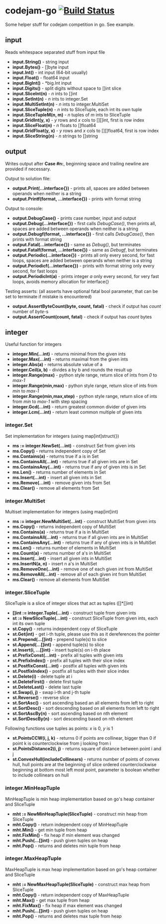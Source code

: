 # codejam-go [![Build Status](https://travis-ci.org/matematik7/codejam-go.svg?branch=master)](https://travis-ci.org/matematik7/codejam-go)

Some helper stuff for codejam competition in go. See example.


## input

Reads whitespace separated stuff from input file

- **input.String()** - string input
- **input.Bytes()** - []byte input
- **input.Int()** - int input (64-bit usually)
- **input.Float()** - float64 input
- **input.BigInt()** - \*big.Int input
- **input.Digits()** - split digits without space to []int slice
- **input.SliceInt(n)** - *n* ints to []int
- **input.SetInt(n)** - *n* ints to integer.Set
- **input.MultiSetInt(n)** - *n* ints to integer.MultiSet
- **input.SliceTuple(n)** - *n* ints to SliceTuple, each int its own tuple
- **input.SliceTupleM(n, m)** - *n* tuples of *m* ints to SliceTuple
- **input.GridInt(y, x)** - *y* rows and *x* cols to [][]int, first is row index
- **input.SliceFloat(n)** - *n* floats to []float64
- **input.GridFloat(y, x)** - *y* rows and *x* cols to [][]float64, first is row index
- **input.SliceString(n)** - *n* strings to []string


## output

Writes output after **Case #n:**, beginning space and trailing newline are provided if necessary.

Output to solution file:
- **output.Print(...interface{})** - prints all, spaces are added between operands when neither is a string
- **output.Printf(format, ...interface{})** - prints with format string

Output to console:
- **output.DebugCase()** - prints case number, input and output
- **output.Debug(...interface{})** - first calls *DebugCase()*, then prints all, spaces are added between operands when neither is a string
- **output.Debugf(format, ...interface{})** - first calls *DebugCase()*, then prints with format string
- **output.Fatal(...interface{})** - same as *Debug()*, but terminates
- **output.Fatalf(format, ...interface{})** - same as *Debugf*, but terminates
- **output.Periodic(...interface{})** - prints all only every second, for fast loops, spaces are added between operands when neither is a string
- **output.Periodicf(...interface{})** - prints with format string only every second, for fast loops
- **output.PeriodicInt(a)** - prints integer *a* only every second, for very fast loops, avoids memory allocation for interface{}

Testing asserts:
(all asserts have optional fatal bool parameter, that can be set to terminate if mistake is encountered)
- **output.AssertByteCount(byte, count, fatal)** - check if output has *count* number of *byte*-s
- **output.AssertCount(count, fatal)** - check if output has *count* bytes


## integer

Useful function for integers

- **integer.Min(...int)** - returns minimal from the given ints
- **integer.Max(...int)** - returns maximal from the given ints
- **integer.Abs(a)** - returns absolute value of a
- **integer.Ceil(a, b)** - divides a by b and rounds the result up
- **integer.Range(max)** - python style range, return slice of ints from *0* to *max-1*
- **integer.Range(min,max)** - python style range, return slice of ints from *min* to *max-1*
- **integer.Range(min,max,step)** - python style range, return slice of ints from *min* to *max-1* with step spacing
- **integer.Gcd(...int)** - return greatest common divider of given ints
- **integer.Lcm(...int)** - return least common multiple of given ints

### integer.Set

Set implementation for integers (using map[int]struct{})

- **ms := integer.NewSet(...int)** - construct Set from given ints
- **ms.Copy()** - returns independent copy of Set
- **ms.Contains(a)** - returns true if a is in Set
- **ms.ContainsAll(...int)** - returns true if all given ints are in Set
- **ms.ContainsAny(...int)** - returns true if any of given ints is in Set
- **ms.Len()** - returns number of elements in Set
- **ms.Insert(...int)** - insert all given ints in Set
- **ms.Remove(...int)** - remove given ints from Set
- **ms.Clear()** - remove all elements from Set

### integer.MultiSet

Multiset implementation for integers (using map[int]int)

- **ms := integer.NewMultiSet(...int)** - construct MultiSet from given ints
- **ms.Copy()** - returns independent copy of MultiSet
- **ms.Contains(a)** - returns true if a is in MultiSet
- **ms.ContainsAll(...int)** - returns true if all given ints are in MultiSet
- **ms.ContainsAny(...int)** - returns true if any of given ints is in MultiSet
- **ms.Len()** - returns number of elements in MultiSet
- **ms.Count(a)** - returns number of a's in MultiSet
- **ms.Insert(...int)** - insert all given ints in MultiSet
- **ms.InsertN(a, n)** - insert n a's in MultiSet
- **ms.RemoveOne(...int)** - remove one of each given int from MultiSet
- **ms.RemoveAll(...int)** - remove all of each given int from MultiSet
- **ms.Clear()** - remove all elements from MultiSet

### integer.SliceTuple

SliceTuple is a slice of integer slices that act as tuples ([]\*[]int)

- **[]int := integer.Tuple(...int)** - construct tuple from given ints
- **st := NewSliceTuple(...int)** - construct SliceTuple from given ints, each int its own tuple
- **st.Copy()** - returns independent copy of SliceTuple
- **st.Get(int)** - get i-th tuple, please use this as it dereferences the pointer
- **st.Prepend(...[]int)** - prepend tuple(s) to slice
- **st.Append(...[]int)** - append tuple(s) to slice
- **st.Insert(i, ...[]int)** - insert tuple(s) on i-th place
- **st.PrefixConst(...int)** - prefix all tuples with given ints
- **st.PrefixIndex()** - prefix all tuples with their slice index
- **st.PostfixConst(...int)** - postfix all tuples with given ints
- **st.PostfixIndex()** - postfix all tuples with their slice index
- **st.Delete(i)** - delete tuple at i
- **st.DeleteFirst()** - delete first tuple
- **st.DeleteLast()** - delete last tuple
- **st.Swap(i, j)** - swap i-th and j-th tuple
- **st.Reverse()** - reverse slice
- **st.SortAsc()** - sort ascending based an all elements from left to right
- **st.SortDesc()** - sort descending based on all elements from left to right
- **st.SortAscBy(n)** - sort ascending based on nth element
- **st.SortDescBy(n)** - sort descending based on nth element

Following functions use tuples as points: *x* is 0, *y* is 1
- **st.PointsCCW(i, j, k)** - returns 0 if points are collinear, bigger than 0 if point k is counterclockwise from j looking from i
- **st.PointsDistance2(i, j)** - returns square of distance between point i and j
- **st.ConvexHull(includeCollinears)** - returns number of points of convex hull, hull points are at the beginning of slice ordered counterclockwise beginning at bottom most left most point, parameter is boolean whether to include collinears on hull

### integer.MinHeapTuple

MinHeapTuple is min heap implementation based on go's heap container and SliceTuple

- **mht := NewMinHeapTuple(SliceTuple)** - construct min heap from SliceTuple
- **mht.Copy()** - return independent copy of MinHeapTuple
- **mht.Min()** - get min tuple from heap
- **mht.FixMin()** - fix heap if min element was changed
- **mht.Push(...[]int)** - push given tuples on heap
- **mht.Pop()** - returns and deletes min tuple from heap

### integer.MaxHeapTuple

MaxHeapTuple is max heap implementation based on go's heap container and SliceTuple

- **mht := NewMaxHeapTuple(SliceTuple)** - construct max heap from SliceTuple
- **mht.Copy()** - return independent copy of MaxHeapTuple
- **mht.Max()** - get max tuple from heap
- **mht.FixMax()** - fix heap if max element was changed
- **mht.Push(...[]int)** - push given tuples on heap
- **mht.Pop()** - returns and deletes max tuple from heap
